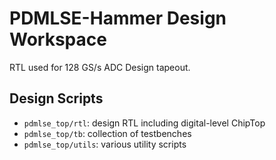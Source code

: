 # PDMLSE-Hammer Design Workspace
RTL used for 128 GS/s ADC Design tapeout. 

## Design Scripts

- `pdmlse_top/rtl`: design RTL including digital-level ChipTop
- `pdmlse_top/tb`: collection of testbenches 
- `pdmlse_top/utils`: various utility scripts

